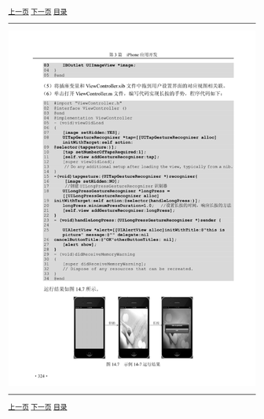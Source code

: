 [上一页](335.md) [下一页](337.md) [目录](../README.md)

***

![336](../images/336.png)

***

[上一页](335.md) [下一页](337.md) [目录](../README.md)